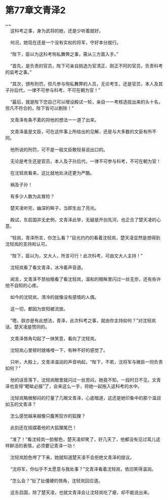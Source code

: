 # 第77章文青泽2
~~<br>&nbsp;&nbsp;&nbsp;&nbsp;这科考之事，身为武将的她，还是少听着就好。<br><br>&nbsp;&nbsp;&nbsp;&nbsp;何况，她现在还是一个没有实权的将军，守好本分就行。<br><br>&nbsp;&nbsp;&nbsp;&nbsp;“陛下，臣以为这科考徇私舞弊之事，需从三方面入手。”<br><br>&nbsp;&nbsp;&nbsp;&nbsp;“首先，是负责的官员，陛下可亲自挑选为官清正、刚正不阿的官员，负责科考的监考之事。”<br><br>&nbsp;&nbsp;&nbsp;&nbsp;“其次，颁布刑罚，但凡参与徇私舞弊的人员，无论考生，还是官员，本人及其子孙后代，一律不可参与科考、不可在朝为官！”<br><br>&nbsp;&nbsp;&nbsp;&nbsp;“最后，就是陛下您自己可以增设殿试一轮，亲自一一考核选拔出来的头十名，但凡不符合的，陛下皆可以剔除！”<br><br>&nbsp;&nbsp;&nbsp;&nbsp;文青泽有条不紊的将他的想法一一道了出来。<br><br>&nbsp;&nbsp;&nbsp;&nbsp;文青泽虽是文臣，可在这件事上所给出的见解，还是与大多数的文臣有所不同。<br><br>&nbsp;&nbsp;&nbsp;&nbsp;他所说的刑罚，可不是一般文臣敢轻易说出口的。<br><br>&nbsp;&nbsp;&nbsp;&nbsp;无论是考生还是官员，本人及子孙后代，一律不可参与科考，不可在朝为官！<br><br>&nbsp;&nbsp;&nbsp;&nbsp;在沈轻岚看来，这比就地处决还更为严酷。<br><br>&nbsp;&nbsp;&nbsp;&nbsp;祸及子孙！<br><br>&nbsp;&nbsp;&nbsp;&nbsp;有多少人敢为此冒险？<br><br>&nbsp;&nbsp;&nbsp;&nbsp;楚天凌听完，幽深的眸子，当即生出了亮光。<br><br>&nbsp;&nbsp;&nbsp;&nbsp;殿试，东启国并无史例，文青泽此举，无疑是开创先河，也正合了楚天凌的心意。<br><br>&nbsp;&nbsp;&nbsp;&nbsp;“轻岚，青泽所言，你怎么看？”目光灼灼的看着沈轻岚，楚天凌显然是想得到沈轻岚的支持和认可。<br><br>&nbsp;&nbsp;&nbsp;&nbsp;“陛下，臣以为，文大人，所言可行！此次科考，可由文大人主持！”<br><br>&nbsp;&nbsp;&nbsp;&nbsp;沈轻岚看了看文青泽，冰冷着声音道。<br><br>&nbsp;&nbsp;&nbsp;&nbsp;闻言，文青泽不禁抬眼看了看沈轻岚，温和的眼眸里闪过一丝无奈，还有些许他不自知的心疼。<br><br>&nbsp;&nbsp;&nbsp;&nbsp;如今的沈轻岚，清冷的就像没有感情的人偶。<br><br>&nbsp;&nbsp;&nbsp;&nbsp;这一切，都因为安阳被流放。<br><br>&nbsp;&nbsp;&nbsp;&nbsp;“嗯，朕亦是有此想法，青泽，此次科考之事，就由你主持如何？”对沈轻岚话，楚天凌是赞同的。<br><br>&nbsp;&nbsp;&nbsp;&nbsp;文青泽唇角勾起了一抹笑意，看向了沈轻岚。<br><br>&nbsp;&nbsp;&nbsp;&nbsp;沈轻岚心里顿时就咯噔一下，有种不好的感觉了。<br><br>&nbsp;&nbsp;&nbsp;&nbsp;只听，大殿上，文青泽温润的声音响起，“陛下，不若，沈将军与微臣一同负责如何？”<br><br>&nbsp;&nbsp;&nbsp;&nbsp;他的话音落下，沈轻岚眼里就闪过一丝苦闷，她竟不知，一段时日不见，文青泽也变得“睚眦必报”了，会来这么一手，将她一起拖入这科考的水中。<br><br>&nbsp;&nbsp;&nbsp;&nbsp;沈轻岚略微郁闷的打量了几眼文青泽，心底暗道，这还是她印象中的那个温润如玉的文青泽？<br><br>&nbsp;&nbsp;&nbsp;&nbsp;怎么感觉越来越像只腹黑狡诈的狐狸？<br><br>&nbsp;&nbsp;&nbsp;&nbsp;此刻还在摇摆着他的大狐狸尾巴！<br><br>&nbsp;&nbsp;&nbsp;&nbsp;“准了！”看沈轻岚一脸郁色，楚天凌却笑了，好几天了，他都没有见过鸾儿这样鲜活的表情，必须要记青泽一功！<br><br>&nbsp;&nbsp;&nbsp;&nbsp;沈轻岚脸色垮了下来，她就知道楚天凌不会拒绝文青泽的提议。<br><br>&nbsp;&nbsp;&nbsp;&nbsp;“沈将军，你似乎不太愿意与我处事？”文青泽看着沈轻岚，依旧笑得温润。<br><br>&nbsp;&nbsp;&nbsp;&nbsp;“怎么会？”扯了扯僵硬的唇角，沈轻岚回应道。<br><br>&nbsp;&nbsp;&nbsp;&nbsp;这东启国，除了楚天凌，也就文青泽会让沈轻岚吃了瘪，却不能说出来。<br><br>
                    

<script>_fwqdsqadxfw()</script>
<div><script>_dfwf1dw();</script></div>
<div><script>_dfwf1agdw();</script></div>
                